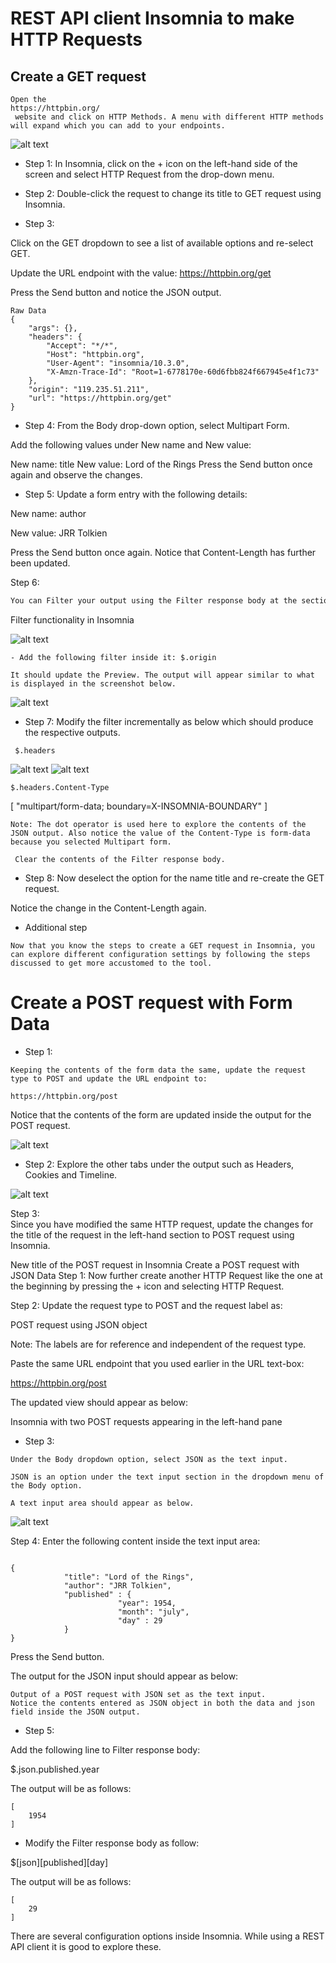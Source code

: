 
#
# REST API client Insomnia to make HTTP Requests

## Create a GET request

```
Open the 
https://httpbin.org/
 website and click on HTTP Methods. A menu with different HTTP methods will expand which you can add to your endpoints.

``` 
![alt text](/Learn_APIs/Learn%20APIs//Learn_APIs/Learn%20APIs/Images/image.png)

- Step 1:
In Insomnia, click on the + icon on the left-hand side of the screen and select HTTP Request from the drop-down menu.

- Step 2:
Double-click the request to change its title to GET request using Insomnia. 

- Step 3: 

Click on the GET dropdown to see a list of available options and re-select GET. 

Update the URL endpoint with the value: 
https://httpbin.org/get
  
Press the Send button and notice the JSON output. 

```
Raw Data
{
	"args": {},
	"headers": {
		"Accept": "*/*",
		"Host": "httpbin.org",
		"User-Agent": "insomnia/10.3.0",
		"X-Amzn-Trace-Id": "Root=1-6778170e-60d6fbb824f667945e4f1c73"
	},
	"origin": "119.235.51.211",
	"url": "https://httpbin.org/get"
}

```
- Step 4:
From the Body drop-down option, select Multipart Form. 

Add the following values under New name and New value:

New name: title
New value: Lord of the Rings
 Press the Send button once again and observe the changes.  

- Step 5: 
Update a form entry with the following details:

New name: author

New value: JRR Tolkien            

Press the Send button once again. Notice that Content-Length has further been updated. 


Step 6: 
```diff
You can Filter your output using the Filter response body at the section in the bottom right-hand side of Insomnia as indicated in the screenshot below. 
```
Filter functionality in Insomnia

![alt text](/Learn_APIs/Learn%20APIs/Images/image-1.png)
```
- Add the following filter inside it: $.origin

It should update the Preview. The output will appear similar to what is displayed in the screenshot below.
```
![alt text](/Learn_APIs/Learn%20APIs/Images/image-2.png)

- Step 7: 
Modify the filter incrementally as below which should produce the respective outputs.
```
 $.headers
```
![alt text](/Learn_APIs/Learn%20APIs/Images/image-3.png)
![alt text](/Learn_APIs/Learn%20APIs/Images/image-4.png)

```
$.headers.Content-Type
```
[
	"multipart/form-data; boundary=X-INSOMNIA-BOUNDARY"
]

~~~
Note: The dot operator is used here to explore the contents of the JSON output. Also notice the value of the Content-Type is form-data because you selected Multipart form. 

 Clear the contents of the Filter response body. 
~~~ 

- Step 8:
Now deselect the option for the name title and re-create the GET request.

Notice the change in the Content-Length again.

- Additional step

```
Now that you know the steps to create a GET request in Insomnia, you can explore different configuration settings by following the steps discussed to get more accustomed to the tool.
```

#
# Create a POST request with Form Data

- Step 1:
```
Keeping the contents of the form data the same, update the request type to POST and update the URL endpoint to:

https://httpbin.org/post

```

Notice that the contents of the form are updated inside the output for the POST request. 

![alt text](/Learn_APIs/Learn%20APIs/Images/image-5.png)

- Step 2:
Explore the other tabs under the output such as Headers, Cookies and Timeline.

![alt text](/Learn_APIs/Learn%20APIs/Images/image-6.png)

Step 3:      
Since you have modified the same HTTP request, update the changes for the title of the request in the left-hand section to POST request using Insomnia.

New title of the POST request in Insomnia
Create a POST request with JSON Data
 Step 1:
Now further create another HTTP Request like the one at the beginning by pressing the + icon and selecting HTTP Request. 

Step 2:
Update the request type to POST and the request label as:

POST request using JSON object

Note: The labels are for reference and independent of the request type.

Paste the same URL endpoint that you used earlier in the URL text-box:

https://httpbin.org/post

The updated view should appear as below:

Insomnia with two POST requests appearing in the left-hand pane


- Step 3:
```
Under the Body dropdown option, select JSON as the text input.

JSON is an option under the text input section in the dropdown menu of the Body option.

A text input area should appear as below.
```
![alt text](/Learn_APIs/Learn%20APIs/Images/image-7.png)


Step 4:
Enter the following content inside the text input area:
```

{
            "title": "Lord of the Rings",
            "author": "JRR Tolkien",
            "published" : {
                        "year": 1954,
                        "month": "july",
                        "day" : 29
            }
}

```
Press the Send button. 

The output for the JSON input should appear as below: 

```
Output of a POST request with JSON set as the text input.
Notice the contents entered as JSON object in both the data and json field inside the JSON output. 
```

- Step 5:

Add the following line to Filter response body:

$.json.published.year

The output will be as follows:
```
[
	1954
]
```

- Modify the Filter response body as follow:

 $[json][published][day]

 The output will be as follows:
```
[
	29
]
```
There are several configuration options inside Insomnia. While using a REST API client it is good to explore these. 